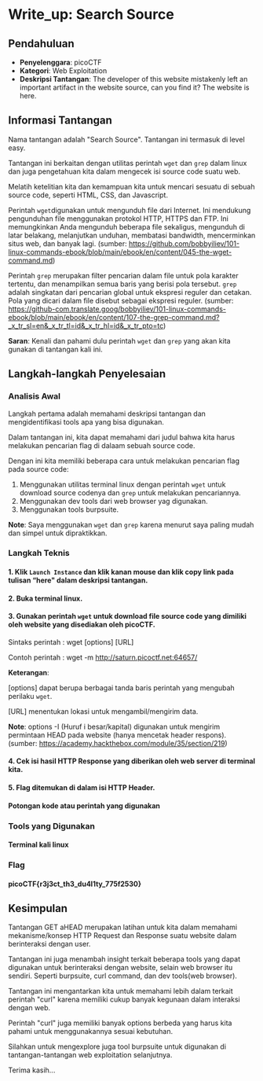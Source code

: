 # Write_up: Search Source

## Pendahuluan
- **Penyelenggara**: picoCTF
- **Kategori**: Web Exploitation
- **Deskripsi Tantangan**: The developer of this website mistakenly left an important artifact in the website source, can you find it? The website is here.

## Informasi Tantangan
Nama tantangan adalah "Search Source". Tantangan ini termasuk di level easy.

Tantangan ini berkaitan dengan utilitas perintah `wget` dan `grep` dalam linux dan juga pengetahuan kita dalam mengecek isi source code suatu web.

Melatih ketelitian kita dan kemampuan kita untuk mencari sesuatu di sebuah source code, seperti HTML, CSS, dan Javascript.

Perintah `wget`digunakan untuk mengunduh file dari Internet. Ini mendukung pengunduhan file menggunakan protokol HTTP, HTTPS dan FTP.
Ini memungkinkan Anda mengunduh beberapa file sekaligus, mengunduh di latar belakang, melanjutkan unduhan, membatasi bandwidth, mencerminkan situs web, dan banyak lagi.
(sumber: https://github.com/bobbyiliev/101-linux-commands-ebook/blob/main/ebook/en/content/045-the-wget-command.md)

Perintah `grep` merupakan filter pencarian dalam file untuk pola karakter tertentu, dan menampilkan semua baris yang berisi pola tersebut.
`grep` adalah singkatan dari pencarian global untuk ekspresi reguler dan cetakan. Pola yang dicari dalam file disebut sebagai ekspresi reguler.
(sumber: https://github-com.translate.goog/bobbyiliev/101-linux-commands-ebook/blob/main/ebook/en/content/107-the-grep-command.md?_x_tr_sl=en&_x_tr_tl=id&_x_tr_hl=id&_x_tr_pto=tc)

**Saran**: Kenali dan pahami dulu perintah `wget` dan `grep` yang akan kita gunakan di tantangan kali ini.

## Langkah-langkah Penyelesaian

### Analisis Awal
Langkah pertama adalah memahami deskripsi tantangan dan mengidentifikasi tools apa yang bisa digunakan.

Dalam tantangan ini, kita dapat memahami dari judul bahwa kita harus melakukan pencarian flag di dalaam sebuah source code.

Dengan ini kita memiliki beberapa cara untuk melakukan pencarian flag pada source code:

1. Menggunakan utilitas terminal linux dengan perintah `wget` untuk download source codenya dan `grep` untuk melakukan pencariannya.
2. Menggunakan dev tools dari web browser yag digunakan.
3. Menggunakan tools burpsuite.

**Note**: Saya menggunakan `wget` dan `grep` karena menurut saya paling mudah dan simpel untuk dipraktikkan.

### Langkah Teknis

#### 1. Klik `Launch Instance` dan klik kanan mouse dan klik copy link pada tulisan “here" dalam deskripsi tantangan.
#### 2. Buka terminal linux.
#### 3. Gunakan perintah `wget` untuk download file source code yang dimiliki oleh website yang disediakan oleh picoCTF.
Sintaks perintah : wget [options] [URL]

Contoh perintah : wget -m http://saturn.picoctf.net:64657/

**Keterangan**:

[options] dapat berupa berbagai tanda baris perintah yang mengubah perilaku `wget`.

[URL] menentukan lokasi untuk mengambil/mengirim data.

**Note**: options -I (Huruf i besar/kapital) digunakan untuk mengirim permintaan HEAD pada website (hanya mencetak header respons).
(sumber: https://academy.hackthebox.com/module/35/section/219)

#### 4. Cek isi hasil HTTP Response yang diberikan oleh web server di terminal kita.
#### 5. Flag ditemukan di dalam isi HTTP Header.

#### Potongan kode atau perintah yang digunakan

### Tools yang Digunakan
#### Terminal kali linux

### Flag
#### picoCTF{r3j3ct_th3_du4l1ty_775f2530}

## Kesimpulan
Tantangan GET aHEAD merupakan latihan untuk kita dalam memahami mekanisme/konsep HTTP Request dan Response suatu website dalam berinteraksi dengan user.

Tantangan ini juga menambah insight terkait beberapa tools yang dapat digunakan untuk berinteraksi
dengan website, selain web browser itu sendiri. Seperti burpsuite, curl command, dan dev tools(web browser).

Tantangan ini mengantarkan kita untuk memahami lebih dalam terkait perintah "curl" karena memiliki cukup banyak kegunaan dalam interaksi dengan web.

Perintah "curl" juga memiliki banyak options berbeda yang harus kita pahami untuk menggunakannya sesuai kebutuhan.

Silahkan untuk mengexplore juga tool burpsuite untuk digunakan di tantangan-tantangan web exploitation selanjutnya.

Terima kasih...
